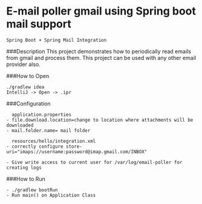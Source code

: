 E-mail poller gmail using Spring boot mail support 
=======



```
Spring Boot + Spring Mail Integration
```

###Description
This project demonstrates how to periodically read emails from gmail and process them. This project can be used with any other email provider also.

###How to Open
```
./gradlew idea
IntelliJ -> Open -> .ipr
```

###Configuration
```
  application.properties
- file.download.location=change to location where attachments will be downloaded
- mail.folder.name= mail folder

  resources/hello/integration.xml
- correctly configure store-uri="imaps://username:password@imap.gmail.com/INBOX"

- Give write access to current user for /var/log/email-poller for creating logs
```

###How to Run
```
- ./gradlew bootRun
- Run main() on Application Class
```



